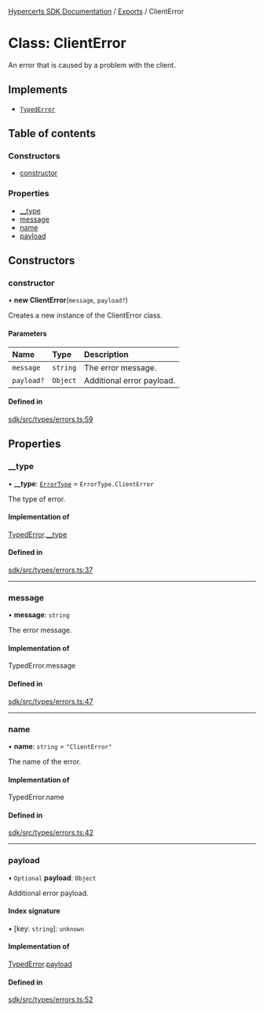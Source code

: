 [Hypercerts SDK Documentation](../README.md) / [Exports](../modules.md) / ClientError

# Class: ClientError

An error that is caused by a problem with the client.

## Implements

- [`TypedError`](../interfaces/TypedError.md)

## Table of contents

### Constructors

- [constructor](ClientError.md#constructor)

### Properties

- [\_\_type](ClientError.md#__type)
- [message](ClientError.md#message)
- [name](ClientError.md#name)
- [payload](ClientError.md#payload)

## Constructors

### constructor

• **new ClientError**(`message`, `payload?`)

Creates a new instance of the ClientError class.

#### Parameters

| Name       | Type     | Description               |
| :--------- | :------- | :------------------------ |
| `message`  | `string` | The error message.        |
| `payload?` | `Object` | Additional error payload. |

#### Defined in

[sdk/src/types/errors.ts:59](https://github.com/Network-Goods/hypercerts/blob/721e383/sdk/src/types/errors.ts#L59)

## Properties

### \_\_type

• **\_\_type**: [`ErrorType`](../enums/internal.ErrorType.md) = `ErrorType.ClientError`

The type of error.

#### Implementation of

[TypedError](../interfaces/TypedError.md).[\_\_type](../interfaces/TypedError.md#__type)

#### Defined in

[sdk/src/types/errors.ts:37](https://github.com/Network-Goods/hypercerts/blob/721e383/sdk/src/types/errors.ts#L37)

---

### message

• **message**: `string`

The error message.

#### Implementation of

TypedError.message

#### Defined in

[sdk/src/types/errors.ts:47](https://github.com/Network-Goods/hypercerts/blob/721e383/sdk/src/types/errors.ts#L47)

---

### name

• **name**: `string` = `"ClientError"`

The name of the error.

#### Implementation of

TypedError.name

#### Defined in

[sdk/src/types/errors.ts:42](https://github.com/Network-Goods/hypercerts/blob/721e383/sdk/src/types/errors.ts#L42)

---

### payload

• `Optional` **payload**: `Object`

Additional error payload.

#### Index signature

▪ [key: `string`]: `unknown`

#### Implementation of

[TypedError](../interfaces/TypedError.md).[payload](../interfaces/TypedError.md#payload)

#### Defined in

[sdk/src/types/errors.ts:52](https://github.com/Network-Goods/hypercerts/blob/721e383/sdk/src/types/errors.ts#L52)
